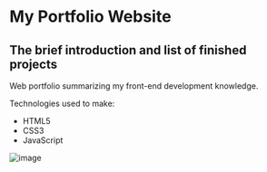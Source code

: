 # My Portfolio Website
## The brief introduction and list of finished projects

Web portfolio summarizing my front-end development knowledge.

Technologies used to make:
- HTML5
- CSS3
- JavaScript

![image](https://github.com/kodosa7/new-portfolio/assets/57393100/916a7e87-4c5e-4480-a92d-5d1791a605dd)
